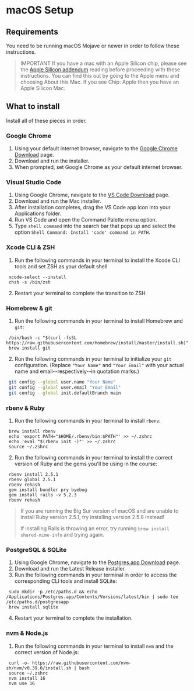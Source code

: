 # macOS Setup

## Requirements

You need to be running macOS Mojave or newer in order to follow these
instructions.

> IMPORTANT If you have a mac with an Apple Silicon chip, please see the [Apple
> Silicon addendum] reading before proceeding with these instructions. You can
> find this out by going to the Apple menu and choosing About this Mac.  If you
> see Chip: Apple then you have an Apple Silicon Mac.

[Apple Silicon addendum]: apple-silicon-addendum.md

## What to install

Install all of these pieces in order.

### Google Chrome

1. Using your default internet browser, navigate to the [Google Chrome Download]
   page.
2. Download and run the installer.
3. When prompted, set Google Chrome as your default internet browser.

[Google Chrome Download]: https://www.google.com/chrome/

### Visual Studio Code

1. Using Google Chrome, navigate to the [VS Code Download] page.
2. Download and run the Mac installer.
3. After installation completes, drag the VS Code app icon into your
   Applications folder.
4. Run VS Code and open the Command Palette menu option.
5. Type `shell command` into the search bar that pops up and select the option
   `Shell Command: Install 'code' command in PATH`.

[VS Code Download]: https://code.visualstudio.com/Download

### Xcode CLI & ZSH

1. Run the following commands in your terminal to install the Xcode CLI tools
   and set ZSH as your default shell

  ```shell
   xcode-select --install
   chsh -s /bin/zsh
  ```

2. Restart your terminal to complete the transition to ZSH

### Homebrew & git

1. Run the following commands in your terminal to install Homebrew and `git`:

  ```shell
   /bin/bash -c "$(curl -fsSL https://raw.githubusercontent.com/Homebrew/install/master/install.sh)"
   brew install git
  ```

2. Run the following commands in your terminal to initialize your `git`
   configuration. (Replace `"Your Name"` and `"Your Email"` with your actual
   name and email--respectively--in quotation marks.)

  ```sh
   git config --global user.name "Your Name" 
   git config --global user.email "Your Email"
   git config --global init.defaultBranch main
  ```

### rbenv & Ruby

1. Run the following commands in your terminal to install `rbenv`:

  ```shell
   brew install rbenv
   echo 'export PATH="$HOME/.rbenv/bin:$PATH"' >> ~/.zshrc
   echo 'eval "$(rbenv init -)"' >> ~/.zshrc
   source ~/.zshrc
  ```

2. Run the following commands in your terminal to install the correct version of
   Ruby and the gems you'll be using in the course:

  ```shell
   rbenv install 2.5.1
   rbenv global 2.5.1
   rbenv rehash
   gem install bundler pry byebug
   gem install rails -v 5.2.3
   rbenv rehash
  ```

> If you are running the Big Sur version of macOS and are unable to install Ruby
> version 2.5.1, try installing version 2.5.8 instead!
>
> If installing Rails is throwing an error, try running `brew install
> shared-mime-info` and trying again.

### PostgreSQL & SQLite

1. Using Google Chrome, navigate to the [Postgres.app Download] page.
2. Download and run the Latest Release installer.
3. Run the following commands in your terminal in order to access the
   corresponding CLI tools and install SQLite:

  ```shell
   sudo mkdir -p /etc/paths.d && echo /Applications/Postgres.app/Contents/Versions/latest/bin | sudo tee /etc/paths.d/postgresapp
   brew install sqlite
  ```

4. Restart your terminal to complete the installation.

[Postgres.app Download]: https://postgresapp.com/downloads.html

### nvm & Node.js

1. Run the following commands in your terminal to install `nvm` and the correct
   version of Node.js:

  ```shell
   curl -o- https://raw.githubusercontent.com/nvm-sh/nvm/v0.39.0/install.sh | bash
   source ~/.zshrc
   nvm install 16
   nvm use 16
  ```
